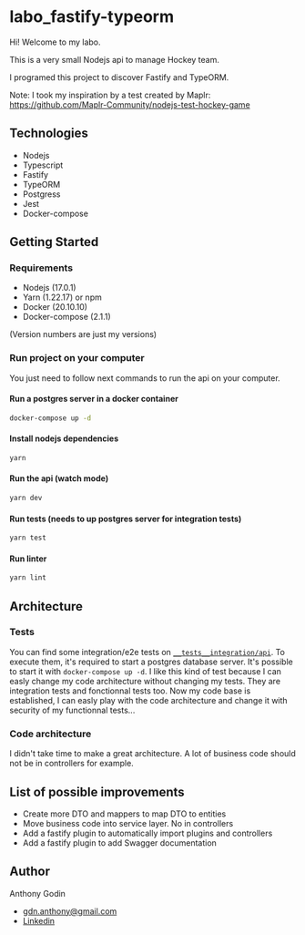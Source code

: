 # labo_fastify-typeorm
Hi! Welcome to my labo.

This is a very small Nodejs api to manage Hockey team.

I programed this project to discover Fastify and TypeORM.

Note: I took my inspiration by a test created by Maplr: https://github.com/Maplr-Community/nodejs-test-hockey-game

## Technologies
* Nodejs
* Typescript
* Fastify
* TypeORM
* Postgress
* Jest
* Docker-compose

## Getting Started
### Requirements
* Nodejs (17.0.1)
* Yarn (1.22.17) or npm
* Docker (20.10.10)
* Docker-compose (2.1.1)

(Version numbers are just my versions)

### Run project on your computer
You just need to follow next commands to run the api on your computer.

#### Run a postgres server in a docker container
```sh
docker-compose up -d
```

#### Install nodejs dependencies
```sh
yarn
```

#### Run the api (watch mode)
```sh
yarn dev
```

#### Run tests (needs to up postgres server for integration tests)
```sh
yarn test
```

#### Run linter
```sh
yarn lint
```

## Architecture
### Tests
You can find some integration/e2e tests on [`__tests__integration/api`](https://github.com/AnthoGdn/labo_fastify-typeorm/tree/master/__tests__/integration/api).
To execute them, it's required to start a postgres database server. It's possible to start it with `docker-compose up -d`.
I like this kind of test because I can easly change my code architecture without changing my tests. They are integration tests and fonctionnal tests too.
Now my code base is established, I can easly play with the code architecture and change it with security of my functionnal tests... 

### Code architecture
I didn't take time to make a great architecture. A lot of business code should not be in controllers for example.

## List of possible improvements
* Create more DTO and mappers to map DTO to entities
* Move business code into service layer. No in controllers
* Add a fastify plugin to automatically import plugins and controllers
* Add a fastify plugin to add Swagger documentation

## Author
Anthony Godin
- [gdn.anthony@gmail.com](mailto:gdn.anthony@gmail.com)
- [Linkedin](https://www.linkedin.com/in/anthony-godin-/)
